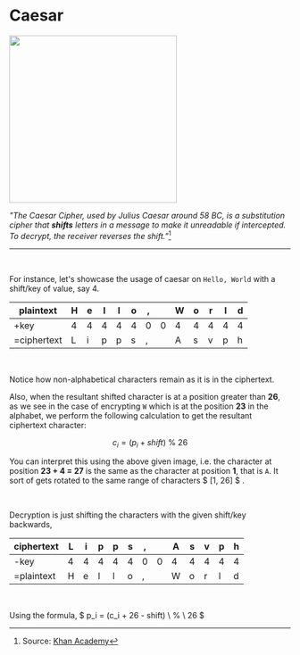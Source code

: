 # Caesar

<img src="https://cs50.harvard.edu/x/2024/psets/2/caesar/cipher.jpg" height=300 width=300>

<br>

_"The Caesar Cipher, used by Julius Caesar around 58 BC, is a substitution cipher that **shifts** letters in a message to make it unreadable if intercepted. To decrypt, the receiver reverses the shift."_[^1]

<hr>
<br>

For instance, let's showcase the usage of caesar on `Hello, World` with a shift/key of value, say 4.

| plaintext   | H | e | l | l | o | , |   | W | o | r | l | d | 
|-------------|---|---|---|---|---|---|---|---|---|---|---|---|
|     +key    | 4 | 4 | 4 | 4 | 4 | 0 | 0 | 4 | 4 | 4 | 4 | 4 |
| =ciphertext | L | i | p | p | s | , |   | A | s | v | p | h |

<br>

Notice how non-alphabetical characters remain as it is in the ciphertext.

Also, when the resultant shifted character is at a position greater than **26**, as we see in the case of encrypting `W` which is at the position **23** in the alphabet, we perform the following calculation to get the resultant ciphertext character:

$$ c_i = (p_i + shift) \ \% \ 26 $$

You can interpret this using the above given image, i.e. the character at position **23 + 4 = 27** is the same as the character at position **1**, that is `A`. It sort of gets rotated to the same range of characters $ [1, 26] $ .

<br>

Decryption is just shifting the characters with the given shift/key backwards,

| ciphertext  | L | i | p | p | s | , |   | A | s | v | p | h | 
|-------------|---|---|---|---|---|---|---|---|---|---|---|---|
|     -key    | 4 | 4 | 4 | 4 | 4 | 0 | 0 | 4 | 4 | 4 | 4 | 4 |
|  =plaintext | H | e | l | l | o | , |   | W | o | r | l | d |

<br>

Using the formula, $ p_i = (c_i + 26 - shift) \ \% \ 26 $


[^1]: Source: [Khan Academy](https://www.khanacademy.org/computing/computer-science/cryptography/crypt/v/caesar-cipher#:~:text=The%20Caesar%20Cipher%2C%20used%20by,exploits%20patterns%20in%20letter%20frequencies.)